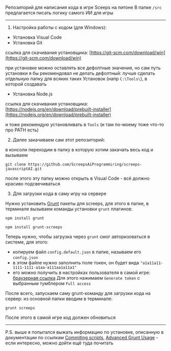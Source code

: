 Репозиторий для написания кода в игре Sceeps на питоне
В папке `/src` предлагается писать логику самого ИИ для игры

----

1) Настройка работы с кодом (для Windows):

* Установка Visual Code
* Установка Git

ссылка для скачивания установщика: [https://git-scm.com/download/win](https://git-scm.com/download/win)

при установке можно оставлять все дефолтные значения, но сам путь установки я бы рекомендовал не делать дефолтный:
лучше сделать отдельную папку для всяких таких Установок (напр `C:\Tools\`), в которой создавать 

* Установка Node.js

ссылка для скачивания установщика: [https://nodejs.org/en/download/prebuilt-installer](https://nodejs.org/en/download/prebuilt-installer)

и тоже рекомендую установливать в `Tools` (и там по-моему тоже что-то про PATH есть)

2) Далее закачиваем сам этот репозиторий:

в консоли переходим в папку в которую хотим закачать весь код и вызываем
```
git clone https://github.com/ScreepsAiProgrammiring/screeps-javascriptAI.git
```

после этого эту папку можно открыть в Visual Code - всё должно красиво подсвечиваться

3) Для загрузки кода в саму игру на сервере

Нужно установить [Grunt](https://gruntjs.com/getting-started) пакеты для screeps, для этого в папке, в терминале вызываем команды установки `grunt` плагинов:

```
npm install grunt
```
```
npm install grunt-screeps
```

Теперь нужно, чтобы загрузка через `grunt` смог авторизоваться в системе, для этого:
 - копируем файл `config.default.json` в папке, называем его `config.json`
 - в этом файле нужно заполнить поле токен, он будет вида `"a1a11a11-1111-1111-a1aa-a111aa1a11a1"`
 - его можно получить в настройках пользователя в самой игре: [браузерная ссылка](https://screeps.com/a/#!/account/auth-tokens)
    Для этого нажимаем `Generate token` с выбранным тумблером `Full access`

После всего, запускаем саму grunt-команду для загрузки кода на сервер:
из основной папки вводим в терминале:
```
grunt screeps
```

После этого в самой игре код должен обновиться

----

P.S. выше я попытался выжать информацию по установке, описанную в документации по ссылкам [Commiting scripts](https://docs.screeps.com/commit.html#Using-Grunt-task), [Advanced Grunt Usage](https://docs.screeps.com/contributed/advanced_grunt.html) - если интересно, можно дойти ещё туда почитать